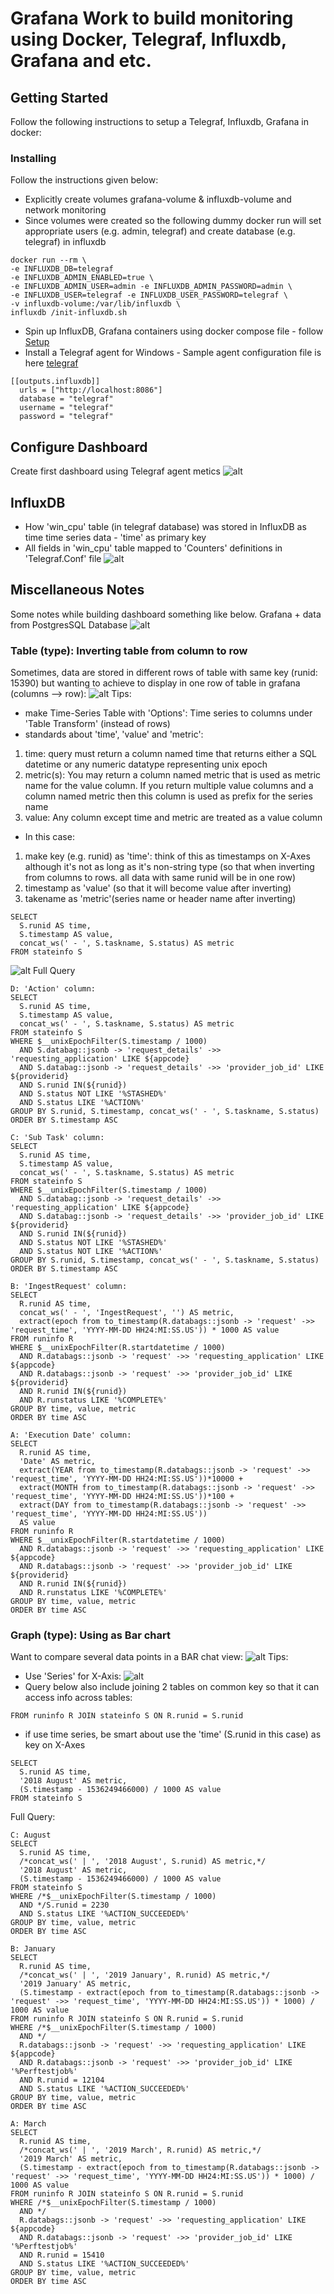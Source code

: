 # Grafana Work to build monitoring using Docker, Telegraf, Influxdb, Grafana and etc.


## Getting Started
Follow the following instructions to setup a Telegraf, Influxdb, Grafana in docker:

### Installing
Follow the instructions given below:
* Explicitly create volumes grafana-volume & influxdb-volume and network monitoring
* Since volumes were created so the following dummy docker run will set appropriate users (e.g. admin, telegraf)  and create database (e.g. telegraf) in influxdb  
```
docker run --rm \
-e INFLUXDB_DB=telegraf 
-e INFLUXDB_ADMIN_ENABLED=true \
-e INFLUXDB_ADMIN_USER=admin -e INFLUXDB_ADMIN_PASSWORD=admin \
-e INFLUXDB_USER=telegraf -e INFLUXDB_USER_PASSWORD=telegraf \
-v influxdb-volume:/var/lib/influxdb \
influxdb /init-influxdb.sh 
```
* Spin up InfluxDB, Grafana containers using docker compose file - follow [Setup](https://towardsdatascience.com/get-system-metrics-for-5-min-with-docker-telegraf-influxdb-and-grafana-97cfd957f0ac)
* Install a Telegraf agent for Windows - Sample agent configuration file is here [telegraf](https://github.com/kangli914/grafana/blob/master/telegraf.conf)
```
[[outputs.influxdb]]
  urls = ["http://localhost:8086"]
  database = "telegraf"
  username = "telegraf"
  password = "telegraf"
```
## Configure Dashboard 
Create first dashboard using Telegraf agent metics
![alt](https://github.com/kangli914/grafana/blob/master/pic/dashboard.png "Dashboard")

## InfluxDB
* How 'win_cpu' table (in telegraf database) was stored in InfluxDB as time time series data - 'time' as primary key
* All fields in 'win_cpu' table mapped to 'Counters' definitions in 'Telegraf.Conf' file
![alt](https://github.com/kangli914/grafana/blob/master/pic/influxdb.png "influxdb")

## Miscellaneous Notes
Some notes while building dashboard something like below. Grafana + data from PostgresSQL Database
![alt](https://github.com/kangli914/grafana/blob/master/pic/examples.png "Dashboard")

### Table (type): Inverting table from column to row 
Sometimes, data are stored in different rows of table with same key (runid: 15390) but wanting to achieve to display in one row of table in grafana (columns --> row):
![alt](https://github.com/kangli914/grafana/blob/master/pic/table_col2row.png "table1")
Tips:
* make Time-Series Table with 'Options': Time series to columns under 'Table Transform' (instead of rows)
* standards about 'time', 'value' and 'metric':
1. time: query must return a column named time that returns either a SQL datetime or any numeric datatype representing unix epoch
2. metric(s): You may return a column named metric that is used as metric name for the value column. If you return multiple value columns and a column named metric then this column is used as prefix for the series name
3. value: Any column except time and metric are treated as a value column 
* In this case:
1. make key (e.g. runid) as 'time': think of this as timestamps on X-Axes although it's not as long as it's non-string type (so that when inverting from columns to rows. all data with same runid will be in one row)
2. timestamp as 'value' (so that it will become value after inverting)
3. takename as 'metric'(series name or header name after inverting)  
```
SELECT 
  S.runid AS time,
  S.timestamp AS value,
  concat_ws(' - ', S.taskname, S.status) AS metric
FROM stateinfo S
``` 
![alt](https://github.com/kangli914/grafana/blob/master/pic/table_col2row2.png "table2")
Full Query
```
D: 'Action' column:
SELECT 
  S.runid AS time,
  S.timestamp AS value,
  concat_ws(' - ', S.taskname, S.status) AS metric
FROM stateinfo S
WHERE $__unixEpochFilter(S.timestamp / 1000)
  AND S.databag::jsonb -> 'request_details' ->> 'requesting_application' LIKE ${appcode} 
  AND S.databag::jsonb -> 'request_details' ->> 'provider_job_id' LIKE ${providerid}
  AND S.runid IN(${runid}) 
  AND S.status NOT LIKE '%STASHED%'
  AND S.status LIKE '%ACTION%'
GROUP BY S.runid, S.timestamp, concat_ws(' - ', S.taskname, S.status)
ORDER BY S.timestamp ASC

C: 'Sub Task' column:
SELECT 
  S.runid AS time,
  S.timestamp AS value,
  concat_ws(' - ', S.taskname, S.status) AS metric
FROM stateinfo S
WHERE $__unixEpochFilter(S.timestamp / 1000)
  AND S.databag::jsonb -> 'request_details' ->> 'requesting_application' LIKE ${appcode} 
  AND S.databag::jsonb -> 'request_details' ->> 'provider_job_id' LIKE ${providerid}
  AND S.runid IN(${runid}) 
  AND S.status NOT LIKE '%STASHED%'
  AND S.status NOT LIKE '%ACTION%'
GROUP BY S.runid, S.timestamp, concat_ws(' - ', S.taskname, S.status)
ORDER BY S.timestamp ASC

B: 'IngestRequest' column:
SELECT
  R.runid AS time,
  concat_ws(' - ', 'IngestRequest', '') AS metric,
  extract(epoch from to_timestamp(R.databags::jsonb -> 'request' ->> 'request_time', 'YYYY-MM-DD HH24:MI:SS.US')) * 1000 AS value
FROM runinfo R
WHERE $__unixEpochFilter(R.startdatetime / 1000)
  AND R.databags::jsonb -> 'request' ->> 'requesting_application' LIKE ${appcode} 
  AND R.databags::jsonb -> 'request' ->> 'provider_job_id' LIKE ${providerid} 
  AND R.runid IN(${runid}) 
  AND R.runstatus LIKE '%COMPLETE%'
GROUP BY time, value, metric
ORDER BY time ASC

A: 'Execution Date' column:
SELECT
  R.runid AS time,
  'Date' AS metric,
  extract(YEAR from to_timestamp(R.databags::jsonb -> 'request' ->> 'request_time', 'YYYY-MM-DD HH24:MI:SS.US'))*10000 + 
  extract(MONTH from to_timestamp(R.databags::jsonb -> 'request' ->> 'request_time', 'YYYY-MM-DD HH24:MI:SS.US'))*100 +
  extract(DAY from to_timestamp(R.databags::jsonb -> 'request' ->> 'request_time', 'YYYY-MM-DD HH24:MI:SS.US'))
  AS value
FROM runinfo R
WHERE $__unixEpochFilter(R.startdatetime / 1000)
  AND R.databags::jsonb -> 'request' ->> 'requesting_application' LIKE ${appcode} 
  AND R.databags::jsonb -> 'request' ->> 'provider_job_id' LIKE ${providerid} 
  AND R.runid IN(${runid}) 
  AND R.runstatus LIKE '%COMPLETE%'
GROUP BY time, value, metric
ORDER BY time ASC

```

### Graph (type): Using as Bar chart
Want to compare several data points in a BAR chat view:
![alt](https://github.com/kangli914/grafana/blob/master/pic/graph_bar.png "graphbar")
Tips:
* Use 'Series' for X-Axis:
![alt](https://github.com/kangli914/grafana/blob/master/pic/series.png "graphbar")
* Query below also include joining 2 tables on common key so that it can access info across tables:
```
FROM runinfo R JOIN stateinfo S ON R.runid = S.runid
```
* if use time series, be smart about use the 'time' (S.runid in this case) as key on X-Axes
```
SELECT
  S.runid AS time,
  '2018 August' AS metric,
  (S.timestamp - 1536249466000) / 1000 AS value
FROM stateinfo S
```
Full Query:
```
C: August
SELECT
  S.runid AS time,
  /*concat_ws(' | ', '2018 August', S.runid) AS metric,*/
  '2018 August' AS metric,
  (S.timestamp - 1536249466000) / 1000 AS value
FROM stateinfo S
WHERE /*$__unixEpochFilter(S.timestamp / 1000)
  AND */S.runid = 2230
  AND S.status LIKE '%ACTION_SUCCEEDED%'
GROUP BY time, value, metric
ORDER BY time ASC

B: January
SELECT
  R.runid AS time,
  /*concat_ws(' | ', '2019 January', R.runid) AS metric,*/
  '2019 January' AS metric,
  (S.timestamp - extract(epoch from to_timestamp(R.databags::jsonb -> 'request' ->> 'request_time', 'YYYY-MM-DD HH24:MI:SS.US')) * 1000) / 1000 AS value
FROM runinfo R JOIN stateinfo S ON R.runid = S.runid
WHERE /*$__unixEpochFilter(S.timestamp / 1000)
  AND */
  R.databags::jsonb -> 'request' ->> 'requesting_application' LIKE ${appcode} 
  AND R.databags::jsonb -> 'request' ->> 'provider_job_id' LIKE '%Perftestjob%'
  AND R.runid = 12104
  AND S.status LIKE '%ACTION_SUCCEEDED%'
GROUP BY time, value, metric
ORDER BY time ASC

A: March
SELECT
  R.runid AS time,
  /*concat_ws(' | ', '2019 March', R.runid) AS metric,*/
  '2019 March' AS metric,
  (S.timestamp - extract(epoch from to_timestamp(R.databags::jsonb -> 'request' ->> 'request_time', 'YYYY-MM-DD HH24:MI:SS.US')) * 1000) / 1000 AS value
FROM runinfo R JOIN stateinfo S ON R.runid = S.runid
WHERE /*$__unixEpochFilter(S.timestamp / 1000)
  AND */
  R.databags::jsonb -> 'request' ->> 'requesting_application' LIKE ${appcode} 
  AND R.databags::jsonb -> 'request' ->> 'provider_job_id' LIKE '%Perftestjob%'
  AND R.runid = 15410
  AND S.status LIKE '%ACTION_SUCCEEDED%'
GROUP BY time, value, metric
ORDER BY time ASC
```